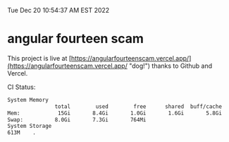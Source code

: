 Tue Dec 20 10:54:37 AM EST 2022

# angular fourteen scam


This project is live at [https://angularfourteenscam.vercel.app/](https://angularfourteenscam.vercel.app/ "dog!") thanks to Github and Vercel.

CI Status: 

```bash
System Memory
               total        used        free      shared  buff/cache   available
Mem:            15Gi       8.4Gi       1.0Gi       1.6Gi       5.8Gi       5.0Gi
Swap:          8.0Gi       7.3Gi       764Mi
System Storage
613M	.
